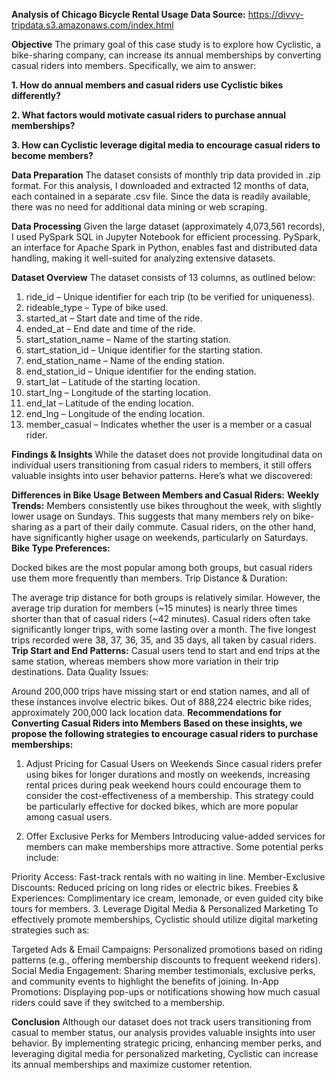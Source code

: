 **Analysis of Chicago Bicycle Rental Usage**
**Data Source:** https://divvy-tripdata.s3.amazonaws.com/index.html

**Objective**
The primary goal of this case study is to explore how Cyclistic, a bike-sharing company, can increase its annual memberships by converting casual riders into members. Specifically, we aim to answer:

**1. How do annual members and casual riders use Cyclistic bikes differently?**

**2. What factors would motivate casual riders to purchase annual memberships?**

**3. How can Cyclistic leverage digital media to encourage casual riders to become members?**

**Data Preparation**
The dataset consists of monthly trip data provided in .zip format. For this analysis, I downloaded and extracted 12 months of data, each contained in a separate .csv file. Since the data is readily available, there was no need for additional data mining or web scraping.

**Data Processing**
Given the large dataset (approximately 4,073,561 records), I used PySpark SQL in Jupyter Notebook for efficient processing. PySpark, an interface for Apache Spark in Python, enables fast and distributed data handling, making it well-suited for analyzing extensive datasets.

**Dataset Overview**
The dataset consists of 13 columns, as outlined below:

1. ride_id – Unique identifier for each trip (to be verified for uniqueness).
2. rideable_type – Type of bike used.
3. started_at – Start date and time of the ride.
4. ended_at – End date and time of the ride.
5. start_station_name – Name of the starting station.
6. start_station_id – Unique identifier for the starting station.
7. end_station_name – Name of the ending station.
8. end_station_id – Unique identifier for the ending station.
9. start_lat – Latitude of the starting location.
10. start_lng – Longitude of the starting location.
11. end_lat – Latitude of the ending location.
12. end_lng – Longitude of the ending location.
13. member_casual – Indicates whether the user is a member or a casual rider.

**Findings & Insights**
While the dataset does not provide longitudinal data on individual users transitioning from casual riders to members, it still offers valuable insights into user behavior patterns. Here’s what we discovered:

**Differences in Bike Usage Between Members and Casual Riders:**
**Weekly Trends:**
Members consistently use bikes throughout the week, with slightly lower usage on Sundays. This suggests that many members rely on bike-sharing as a part of their daily commute.
Casual riders, on the other hand, have significantly higher usage on weekends, particularly on Saturdays.
**Bike Type Preferences:**

Docked bikes are the most popular among both groups, but casual riders use them more frequently than members.
Trip Distance & Duration:

The average trip distance for both groups is relatively similar.
However, the average trip duration for members (~15 minutes) is nearly three times shorter than that of casual riders (~42 minutes).
Casual riders often take significantly longer trips, with some lasting over a month. The five longest trips recorded were 38, 37, 36, 35, and 35 days, all taken by casual riders.
**Trip Start and End Patterns:**
Casual users tend to start and end trips at the same station, whereas members show more variation in their trip destinations.
Data Quality Issues:

Around 200,000 trips have missing start or end station names, and all of these instances involve electric bikes. Out of 888,224 electric bike rides, approximately 200,000 lack location data.
**Recommendations for Converting Casual Riders into Members**
**Based on these insights, we propose the following strategies to encourage casual riders to purchase memberships:**
1. Adjust Pricing for Casual Users on Weekends
Since casual riders prefer using bikes for longer durations and mostly on weekends, increasing rental prices during peak weekend hours could encourage them to consider the cost-effectiveness of a membership. This strategy could be particularly effective for docked bikes, which are more popular among casual users.

2. Offer Exclusive Perks for Members
Introducing value-added services for members can make memberships more attractive. Some potential perks include:

Priority Access: Fast-track rentals with no waiting in line.
Member-Exclusive Discounts: Reduced pricing on long rides or electric bikes.
Freebies & Experiences: Complimentary ice cream, lemonade, or even guided city bike tours for members.
3. Leverage Digital Media & Personalized Marketing
To effectively promote memberships, Cyclistic should utilize digital marketing strategies such as:

Targeted Ads & Email Campaigns: Personalized promotions based on riding patterns (e.g., offering membership discounts to frequent weekend riders).
Social Media Engagement: Sharing member testimonials, exclusive perks, and community events to highlight the benefits of joining.
In-App Promotions: Displaying pop-ups or notifications showing how much casual riders could save if they switched to a membership.


**Conclusion**
Although our dataset does not track users transitioning from casual to member status, our analysis provides valuable insights into user behavior. By implementing strategic pricing, enhancing member perks, and leveraging digital media for personalized marketing, Cyclistic can increase its annual memberships and maximize customer retention.
